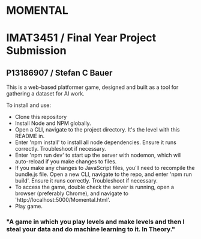 # MOMENTAL
# IMAT3451 / Final Year Project Submission
## P13186907 / Stefan C Bauer

This is a web-based platformer game, designed and built as a tool for gathering a dataset for AI work.

To install and use:
* Clone this repository
* Install Node and NPM globally.
* Open a CLI, navigate to the project directory. It's the level with this README in.
* Enter 'npm install' to install all node dependencies. Ensure it runs correctly. Troubleshoot if necessary.
* Enter 'npm run dev' to start up the server with nodemon, which will auto-reload if you make changes to files.
* If you make any changes to JavaScript files, you'll need to recompile the bundle.js file. Open a new CLI, navigate to the repo, and enter 'npm run build'. Ensure it runs correctly. Troubleshoot if necessary.
* To access the game, double check the server is running, open a browser (preferably Chrome), and navigate to 'http://localhost:5000/Momental.html'.
* Play game.

### "A game in which you play levels and make levels and then I steal your data and do machine learning to it. In Theory."